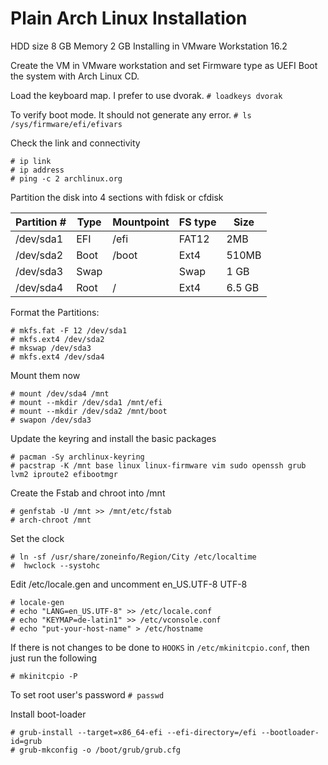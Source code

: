 # Plain Arch Linux Installation
HDD size 8 GB
Memory 2 GB
Installing in VMware Workstation 16.2

Create the VM in VMware workstation and set Firmware type as UEFI
Boot the system with Arch Linux CD.

Load the keyboard map. I prefer to use dvorak.
`# loadkeys dvorak`

To verify boot mode. It should not generate any error.
`# ls /sys/firmware/efi/efivars`

Check the link and connectivity
```
# ip link
# ip address
# ping -c 2 archlinux.org
```

Partition the disk into 4 sections with fdisk or cfdisk

| Partition # | Type | Mountpoint | FS type | Size   |
|-------------|------|------------|---------|--------|
| /dev/sda1   | EFI  | /efi       | FAT12   | 2MB    |
| /dev/sda2   | Boot | /boot      | Ext4    | 510MB  |
| /dev/sda3   | Swap |            | Swap    | 1 GB   |
| /dev/sda4   | Root | /          | Ext4    | 6.5 GB |

Format the Partitions:
```
# mkfs.fat -F 12 /dev/sda1
# mkfs.ext4 /dev/sda2
# mkswap /dev/sda3
# mkfs.ext4 /dev/sda4
```

Mount them now
```
# mount /dev/sda4 /mnt
# mount --mkdir /dev/sda1 /mnt/efi
# mount --mkdir /dev/sda2 /mnt/boot
# swapon /dev/sda3
```

Update the keyring and install the basic packages
```
# pacman -Sy archlinux-keyring
# pacstrap -K /mnt base linux linux-firmware vim sudo openssh grub lvm2 iproute2 efibootmgr
```

Create the Fstab and chroot into /mnt
```
# genfstab -U /mnt >> /mnt/etc/fstab
# arch-chroot /mnt
```


Set the clock
```
# ln -sf /usr/share/zoneinfo/Region/City /etc/localtime
#  hwclock --systohc
```

Edit /etc/locale.gen and uncomment en_US.UTF-8 UTF-8
```
# locale-gen
# echo "LANG=en_US.UTF-8" >> /etc/locale.conf
# echo "KEYMAP=de-latin1" >> /etc/vconsole.conf
# echo "put-your-host-name" > /etc/hostname
```

If there is not changes to be done to `HOOKS` in `/etc/mkinitcpio.conf`, then just run the following
```
# mkinitcpio -P
```


To set root user's password
`# passwd`

Install boot-loader
```
# grub-install --target=x86_64-efi --efi-directory=/efi --bootloader-id=grub
# grub-mkconfig -o /boot/grub/grub.cfg
```

